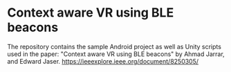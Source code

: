 # Context aware VR using BLE beacons
The repository contains the sample Android project as well as Unity scripts used in the paper: "Context aware VR using BLE beacons" by Ahmad Jarrar, and Edward Jaser.
https://ieeexplore.ieee.org/document/8250305/

